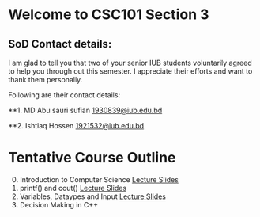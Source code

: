 # Welcome to CSC101 Section 3

## SoD Contact details:

I am glad to tell you that two of your senior IUB students voluntarily agreed to help you through out this semester. I appreciate their efforts and want to thank them personally. 

Following are their contact details:

**1. MD Abu sauri sufian <1930839@iub.edu.bd>

**2. Ishtiaq Hossen <1921532@iub.edu.bd> 

# Tentative Course Outline

0. Introduction to Computer Science [Lecture Slides](https://docs.google.com/presentation/d/1WzYITyGFqdw9tjBzAaRi6bUc596Juk3BmlwPERzMtyE/edit?usp=sharing) 
1. printf() and cout() [Lecture Slides](https://docs.google.com/presentation/d/1POaPIfWOyYCynZggYynVUnbCoiNCSo6eCY9bxDtKsME/edit?usp=sharing)
2. Variables, Dataypes and Input [Lecture Slides](https://docs.google.com/presentation/d/1q0mrhAz57rkCCBlHCrfZ3e0dW64GgP9agD_Zen4so_A/edit?usp=sharing)
3. Decision Making in C++
